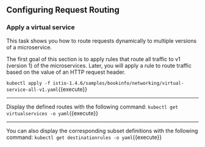## Configuring Request Routing 

### Apply a virtual service
This task shows you how to route requests dynamically to multiple versions of a microservice.

The first goal of this section is to apply rules that route all traffic to v1 (version 1) of the microservices. Later, you will apply a rule to route traffic based on the value of an HTTP request header.

`kubectl apply -f istio-1.4.6/samples/bookinfo/networking/virtual-service-all-v1.yaml`{{execute}}

---
Display the defined routes with the following command:
`kubectl get virtualservices -o yaml`{{execute}}

---
You can also display the corresponding subset definitions with the following command:
`kubectl get destinationrules -o yaml`{{execute}}